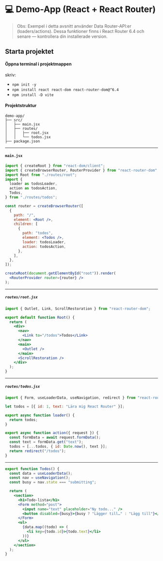 # 💻 Demo-App (React + React Router)

> Obs: Exempel i detta avsnitt använder Data Router-API:er (loaders/actions). Dessa funktioner finns i React Router 6.4 och senare — kontrollera din installerade version.

## Starta projektet

#### Öppna terminal i projektmappen

skriv:

- `npm init -y`
- `npm install react react-dom react-router-dom@^6.4`
- `npm install -D vite`

#### Projektstruktur

```
demo-app/
├── src/
│   ├── main.jsx
│   ├── routes/
│   │   ├── root.jsx
│   │   └── todos.jsx
├── package.json
```

---

#### `main.jsx`

```jsx
import { createRoot } from "react-dom/client";
import { createBrowserRouter, RouterProvider } from "react-router-dom";
import Root from "./routes/root";
import {
  loader as todosLoader,
  action as todosAction,
  Todos,
} from "./routes/todos";

const router = createBrowserRouter([
  {
    path: "/",
    element: <Root />,
    children: [
      {
        path: "todos",
        element: <Todos />,
        loader: todosLoader,
        action: todosAction,
      },
    ],
  },
]);

createRoot(document.getElementById("root")).render(
  <RouterProvider router={router} />
);
```

---

##### `routes/root.jsx`

```jsx
import { Outlet, Link, ScrollRestoration } from "react-router-dom";

export default function Root() {
  return (
    <div>
      <nav>
        <Link to="/todos">Todos</Link>
      </nav>
      <main>
        <Outlet />
      </main>
      <ScrollRestoration />
    </div>
  );
}
```

---

##### `routes/todos.jsx`

```jsx
import { Form, useLoaderData, useNavigation, redirect } from "react-router-dom";

let todos = [{ id: 1, text: "Lära mig React Router" }];

export async function loader() {
  return todos;
}

export async function action({ request }) {
  const formData = await request.formData();
  const text = formData.get("text");
  todos = [...todos, { id: Date.now(), text }];
  return redirect("/todos");
}
```

---

```jsx
export function Todos() {
  const data = useLoaderData();
  const nav = useNavigation();
  const busy = nav.state === "submitting";

  return (
    <section>
      <h1>Todo-lista</h1>
      <Form method="post">
        <input name="text" placeholder="Ny todo..." />
        <button disabled={busy}>{busy ? "Lägger till…" : "Lägg till"}</button>
      </Form>
      <ul>
        {data.map((todo) => (
          <li key={todo.id}>{todo.text}</li>
        ))}
      </ul>
    </section>
  );
}
```
